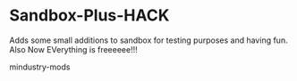 # Sandbox-Plus-HACK
Adds some small additions to sandbox for testing purposes and having fun.
Also Now EVerything is freeeeee!!!

mindustry-mods

